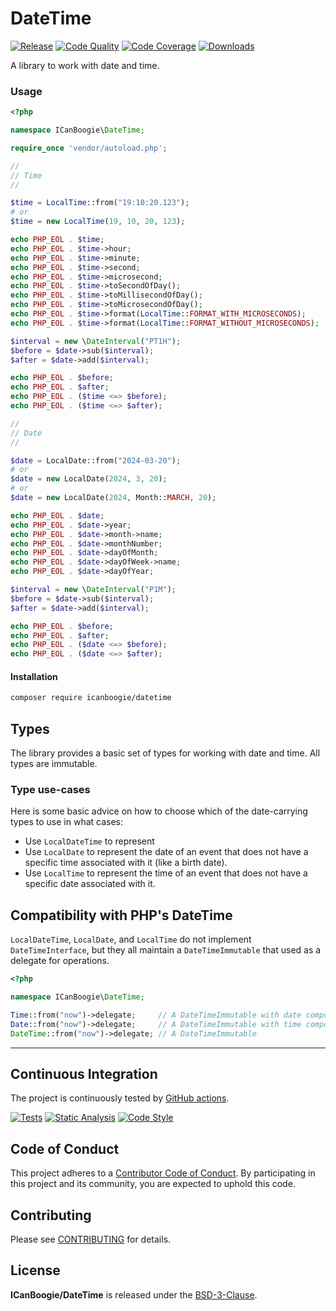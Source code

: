 # DateTime

[![Release](https://img.shields.io/packagist/v/icanboogie/datetime.svg)](https://packagist.org/packages/icanboogie/datetime)
[![Code Quality](https://img.shields.io/scrutinizer/g/ICanBoogie/DateTime.svg)](https://scrutinizer-ci.com/g/ICanBoogie/DateTime)
[![Code Coverage](https://img.shields.io/coveralls/ICanBoogie/DateTime.svg)](https://coveralls.io/r/ICanBoogie/DateTime)
[![Downloads](https://img.shields.io/packagist/dt/icanboogie/datetime.svg)](https://packagist.org/packages/icanboogie/datetime)

A library to work with date and time.


### Usage

```php
<?php

namespace ICanBoogie\DateTime;

require_once 'vendor/autoload.php';

//
// Time
//

$time = LocalTime::from("19:10:20.123");
# or
$time = new LocalTime(19, 10, 20, 123);

echo PHP_EOL . $time;                                                     // 19:10:20.123000
echo PHP_EOL . $time->hour;                                               // 19
echo PHP_EOL . $time->minute;                                             // 10
echo PHP_EOL . $time->second;                                             // 20
echo PHP_EOL . $time->microsecond;                                        // 123000
echo PHP_EOL . $time->toSecondOfDay();                                    // 69020
echo PHP_EOL . $time->toMillisecondOfDay();                               // 69020123
echo PHP_EOL . $time->toMicrosecondOfDay();                               // 69020123000
echo PHP_EOL . $time->format(LocalTime::FORMAT_WITH_MICROSECONDS);        // 19:10:20.123000
echo PHP_EOL . $time->format(LocalTime::FORMAT_WITHOUT_MICROSECONDS);     // 19:10:20

$interval = new \DateInterval("PT1H");
$before = $date->sub($interval);
$after = $date->add($interval);

echo PHP_EOL . $before;                                                   // 20:10:20.123000
echo PHP_EOL . $after;                                                    // 18:10:20.123000
echo PHP_EOL . ($time <=> $before);                                       // 1
echo PHP_EOL . ($time <=> $after);                                        // -1

//
// Date
//

$date = LocalDate::from("2024-03-20");
# or
$date = new LocalDate(2024, 3, 20);
# or
$date = new LocalDate(2024, Month::MARCH, 20);

echo PHP_EOL . $date;                                                     // 2024-03-20
echo PHP_EOL . $date->year;                                               // 2024
echo PHP_EOL . $date->month->name;                                        // MARCH
echo PHP_EOL . $date->monthNumber;                                        // 3
echo PHP_EOL . $date->dayOfMonth;                                         // 20
echo PHP_EOL . $date->dayOfWeek->name;                                    // WEDNESDAY
echo PHP_EOL . $date->dayOfYear;                                          // 80

$interval = new \DateInterval("P1M");
$before = $date->sub($interval);
$after = $date->add($interval);

echo PHP_EOL . $before;                                                   // 2024-02-20
echo PHP_EOL . $after;                                                    // 2024-04-20
echo PHP_EOL . ($date <=> $before);                                       // 1
echo PHP_EOL . ($date <=> $after);                                        // -1
```



#### Installation

```bash
composer require icanboogie/datetime
```



## Types

The library provides a basic set of types for working with date and time. All types are immutable.



### Type use-cases

Here is some basic advice on how to choose which of the date-carrying types to use in what cases:

- Use `LocalDateTime` to represent
- Use `LocalDate` to represent the date of an event that does not have a specific time associated with it (like a birth date).
- Use `LocalTime` to represent the time of an event that does not have a specific date associated with it.



## Compatibility with PHP's DateTime

`LocalDateTime`, `LocalDate`, and `LocalTime` do not implement `DateTimeInterface`, but they all maintain a `DateTimeImmutable` that used as a delegate for operations.

```php
<?php

namespace ICanBoogie\DateTime;

Time::from("now")->delegate;     // A DateTimeImmutable with date components set to 0
Date::from("now")->delegate;     // A DateTimeImmutable with time components set to 0
DateTime::from("now")->delegate; // A DateTimeImmutable
```



----------



## Continuous Integration

The project is continuously tested by [GitHub actions](https://github.com/ICanBoogie/DateTime/actions).

[![Tests](https://github.com/ICanBoogie/DateTime/workflows/test/badge.svg)](https://github.com/ICanBoogie/DateTime/actions?query=workflow%3Atest)
[![Static Analysis](https://github.com/ICanBoogie/DateTime/workflows/static-analysis/badge.svg)](https://github.com/ICanBoogie/DateTime/actions?query=workflow%3Astatic-analysis)
[![Code Style](https://github.com/ICanBoogie/DateTime/workflows/code-style/badge.svg)](https://github.com/ICanBoogie/DateTime/actions?query=workflow%3Acode-style)



## Code of Conduct

This project adheres to a [Contributor Code of Conduct](CODE_OF_CONDUCT.md). By participating in
this project and its community, you are expected to uphold this code.



## Contributing

Please see [CONTRIBUTING](CONTRIBUTING.md) for details.



## License

**ICanBoogie/DateTime** is released under the [BSD-3-Clause](LICENSE).
